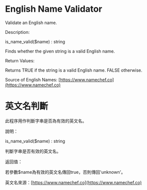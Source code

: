 # English Name Validator

Validate an English name.



Description:

is_name_valid($name) : string

Finds whether the given string is a valid English name.



Return Values:

Returns TRUE if the string is a valid English name. FALSE otherwise.



Source of English Names: [https://www.namechef.co](https://www.namechef.co)



# 英文名判斷

此程序用作判斷字串是否為有效的英文名。



說明：

is_name_valid($name) : string

判斷字串是否有效的英文名。



返回值：

若參數$name為有效的英文名傳回true，否則傳回'unknown'。



英文名來源：[https://www.namechef.co](https://www.namechef.co)
